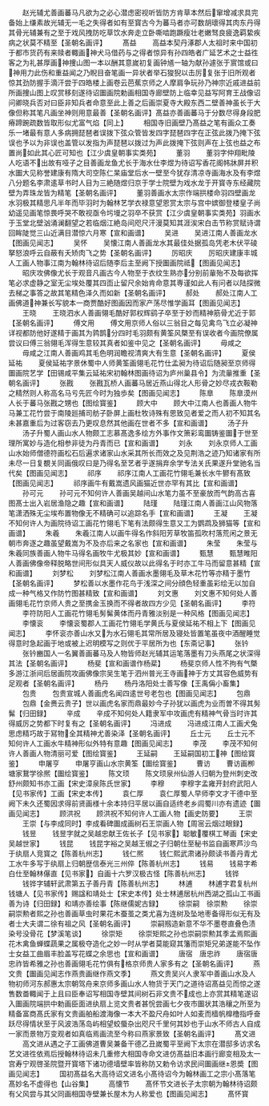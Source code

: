 <!-- { "loadSidebar": true } -->
　　赵光辅尤善画蕃马凡欲为之必心潜虑密视听皆防方肯草本然后窜增减求具完备始上缣素故光辅无一毛之失得者如有至寳古今为蕃马者亦可数胡瓌得其肉东丹得其骨光辅兼有之至于戏风拽防吃草饮水奔走立卧嘶啮跑蹶瘦壮老嫩驽良疲逸羁絷疾病之状莫不精至【圣朝名画评】
　　髙益
　　高益本契丹涿郡人太祖时来中国初于都市货药有来赎者輙画神犬马借药与之得者惊异有孙四皓者广延艺术之士益徃客之为礼甚厚画神捜山图一本以酬其意嵗初复画钟馗一轴为献孙遽张于賔馆或曰神用力此伤和重益闻之乃睨目奋笔画一异状者举石狻猊以击厉复张于旧所观者惊其劲防握手滴汗尝于四皓楼上画卷云芭蕉京师之人摩肩争玩孙乃神宗近戚进益前所画捜山图上叹赏移刻遂待诏圗画院勅画相国寺廊壁防上临幸见益写阿育王战像诏问卿晓兵否对曰臣非知兵者命意至此上善之后画崇夏寺大殿东西二壁善神虽长于大像但称其笔凡画坐神则用意最善【圣朝名画评】髙益亦善画蕃马于分数尽得身段肥瘠蹄踠疏数皆取形似尤富气焰【同上】
　　相国寺旧画壁乃髙益之笔有画众工奏乐一堵最有意人多病拥琵琶者误拨下弦众管皆发四字琵琶四字在正弦此拨乃掩下弦误也予以为非误也盖管以发指为声琵琶以拨过为声此拨掩下弦则声在上弦也益之布置尚如此其心匠可知也【江少虞皇朝事实类苑】
　　董羽
　　董羽字仲翔毗陵人吃语不出故有哑子之目善画龙鱼尤长于海水仕李煜为待诏写香花阁帏牀屏并积水圗大见称誉建康有隋大司空陈仁杲庙堂后水一壁至今犹存清凉寺画海水及有李煜八分题名李肃逺草书时人目为三絶随煜归京于学士院壁为戏水龙于开寳寺东经藏院壁为弄珠龙皆为精笔【圣朝名画评】
　　董羽善画水太宗作端拱楼命羽四壁画龙水羽极其精思凡半年而毕羽时为翰林艺学衣禄意望恩赏太宗与宫中嫔御登楼皇子尚幼遥见画笔惊畏呼哭不敢视亟令圬墁之羽卒不获赏【江少虞皇朝事实类苑】羽画水于玉堂北壁汹涌澜翻望之若临烟江絶岛间咫尺汗漫莫知其涯涘宋白击节称赏赋诗谓回眸陡觉三山近满目潜惊六月寒【宣和画谱】
　　吴进
　　吴进江南人善画龙水【图画见闻志】
　　吴怀
　　吴懐江南人善画龙水其最佳处据孤岛凭老木伏平碐拏怒浪呼云自蔽有夭矫肉飞之势【圣朝名画评】
　　厉昭庆
　　厉昭庆建康丰城人工画人物事江南为翰林待诏后随李后主至阙下授圗画院祗【图画见闻志】
　　昭庆攻佛像尤长于观音凡画古今人物至于衣纹生熟亦分别前軰殆不及每欲挥笔必求虚静之室无尘埃处覆其四靣止留尺余始肯命意其専谨如此人有问者以陆探微去梯之事答之故其笔精色泽久而如新【圣朝名画评】
　　郝处
　　郝处江南人工画佛道神兼长写貌本一商贾酷好图画因而家产荡尽惟学画耳【图画见闻志】
　　王晓
　　王晓泗水人善画翎毛酷好郭权辉鹞子卒至于妙而精神筋骨尤近于郭【圣朝名画评】
　　傅文用
　　傅文用京师人俗以三翁目之每见禽鸟飞立必凝神详视都防他好遂精于画其为鹑鹊分四时毛羽颇有黄筌风槩至有误收者今画院僚属尝议曰傅三翁翎毛浑得生意较其真者如鉴中见之【圣朝名画评】
　　毋咸之
　　毋咸之江南人善画鸡其毛色明润瞻视清爽大有生意【圣朝名画评】
　　夏侯延祐
　　夏侯延祐字景休蜀中人师黄筌画翎毛花竹仕孟昶为待诏后随昶至京师得圗画院艺学【田锡咸平集云延祐宋初翰林图画待诏为庐州巢县令】为流軰推重【圣朝名画评】
　　张戡
　　张戡瓦桥人画蕃马居近燕山得北人形骨之妙尽戎衣鞍勒之精然则人称高名马亏先匠今时为独歩矣【图画见闻志】
　　陈臯
　　陈臯漠州人长于蕃马张戡之甥也【图绘寳鉴】
　　顾大中
　　顾大中江南人也善画人物牛马兼工花竹尝于南陵廵捕司舫子卧屏上画杜牧诗殊有思致见者爱之而人初不知其名未甚嘉重后为过客窃去乃更叹息然其他画在世者不多【宣和画谱】
　　汤子升
　　汤子升蜀人画山水人物颇工志慕髙逸多绘方外事作文箫彩鸾圗铸鉴圗于世至理所寓妙与造化相参非徒为丹青而已【宣和画谱】
　　刘永
　　刘永京师人工画山水始师僧德符画松石后遍求诸家山水采其所长而效之及见荆浩之迹乃知诸家有所未尽一日复覩关同画俄叹曰是乃得名至艺者乎遂捐弃余学专法关氏果遂升堂驰名当代矣【图画见闻志】
　　祁序
　　祁序江南人工画花竹翎毛兼长水牛鬰有髙致【图画见闻志】
　　祁序画牛有戴嵩遗风画猫近世亦罕有其比【宣和画谱】
　　孙可元
　　孙可元不知何许人善画吴越间山水笔力虽不至豪放而气韵高古喜图髙士出入岩居渔隐之趣【宣和画谱】
　　陆瑾
　　陆瑾江南人善画江山风物落笔潇洒殊无尘埃布置物像无不精确可以追踪名手【宣和画谱】
　　王凝
　　王凝不知何许人为画院待诏工画花竹翎毛下笔有法颇得生意又工为鹦鹉及狮猫等【宣和画谱】
　　朱羲
　　朱羲江南人以画牛得名作斜阳芳草牧笛孤吹村落荒闲之景无朝市奔逐之趣虽望戴嵩为不及亦后来之名家也【宣和画谱】
　　朱莹
　　朱莹与朱羲同族善画人物牛马得名画牧牛尤极其妙【宣和画谱】
　　甄慧
　　甄慧睢阳人善画佛像帝释脱略世间形似具天人威仪故以此得名于时亦工牛马而留意甚精【宣和画谱】
　　刘梦松
　　刘梦松江南人善画水墨翎毛及草木花竹等亦精于墨竹【圣朝名画评】
　　梦松善以水墨作花鸟于浅深之间分顔色轻重虽彩绘无以加自成一种气格又作防竹图甚精致【宣和画谱】
　　刘文惠
　　刘文惠不知何处人善画翎毛花竹京师人贵之至携金玉换而不得者故四方少见【圣朝名画评】
　　李符
　　李符防阳人工画花竹翎毛髣髴黄体而丹青雅淡别是一种风格【图画见闻志】
　　李懐衮
　　李懐衮蜀郡人工画花竹翎毛学黄氏与夏侯延祐不相上下【图画见闻志】
　　李怀衮亦善山水又为水石翎毛其常所居及寝处皆置笔虽夜中酒醒睡觉得意时急起画于地或被上迟明模写之则优于平居所为也【东斋记事】
　　张钤
　　张钤豳国人一名翼善画蕃马及人物皆师赵光辅其运笔落墨有刀头燕尾之状深得其法【圣朝名画评】
　　杨斐【宣和画谱作杨棐】
　　杨斐京师人性不拘有气槩多游江浙间后居画院攻画佛像宗吴生笔于泗州普光王寺画神于方丈其容色威势有足观者【圣朝名画评】
　　杨丹
　　杨丹洛阳处士善写像【王禹偁小畜集】
　　包贵
　　包贵宣城人善画虎名闻四逺世号老包也【图画见闻志】
　　包鼎
　　包鼎【金赉云贵子】世以画虎名家而鼎最妙今子孙犹以画虎为业而曽不得其髣髴【归田録】
　　辛成
　　辛成不知何处人籍隶军中攻画虎有精神气骨当时许其得威厉之势都下时复有之【圣朝名画评】
　　冯进成
　　冯进成江南人工画犬兔思虑精巧故于冩物全其精神尤善染泽【圣朝名画评】
　　丘士元
　　丘士元不知何许人工画水牛精神形似外特有意趣【图画见闻志】
　　李茂
　　李茂不知何许人善画人物清丽可爱【图绘寳鉴】
　　王延嗣
　　王延嗣国初工神【图绘寳鉴】
　　申屠亨
　　申屠亨画山水宗黄筌【圗绘寳鉴】
　　曹访
　　曹访画栁塘家鵞学徐熈【圗绘寳鉴】
　　陈文顼
　　陈文顼泉州仙游人归朝为登州刺史改舒州颇知书亦工画【宋史漳泉陈氏世家】
　　李穆
　　李穆字孟雍开封府武阳人【见书家传】工画【宋史本传】
　　袁仁厚
　　袁仁厚蜀人早师李文才干德中至阙下未久还蜀因求得前贤画様十余本持归平居以画自适终老乡闾蜀川亦有遗迹【圗画见闻志】
　　顾洪祝
　　顾洪祝不知何许人工画人物【画史防要】
　　王崇
　　王崇【与李成同时】李成看碑圗成画树石王崇画人物【周宻云烟过眼録】
　　钱昱
　　钱昱字就之吴越忠献王佐长子【见书家】聪敏覆棋工琴画【宋史吴越世家】
　　钱昆
　　钱昆字裕之吴越王俶之子归朝仕至秘书监自画寒芦沙鸟于纨扇人竞寳之【陈善杭州志】
　　钱仁熈
　　钱仁熙武肃诸孙颇读书善丹青尤工水牛多写于纨扇上归朝歴信泰光三州倅【陈善杭州志】
　　钱易
　　钱易字希白仕至翰林儤直【见书家】自画十六罗汉极古怪【陈善杭州志】
　　钱铧
　　钱铧字辅轩武肃第五子善丹青【陈善杭州志】
　　林逋
　　林逋字君复杭州钱塘人【见书家传】赐諡和靖处士【宋史本传】处士林逋居杭州西湖之孤山工书画善为诗【归田録】和靖亦善绘事【陈继儒妮古録】
　　徐崇嗣　徐崇勲
　　徐崇嗣崇勲者熙之孙也善画草虫时果花木蚕茧之类尤喜为连树及坠地枣备得形似无有及者士大夫谓二徐有祖之风【圣朝名画评】
　　崇嗣剏造新意不华不墨卷直叠色渍染号没骨花【梦溪笔谈】
　　徐崇矩
　　徐崇矩熙之孙也崇嗣崇勲其季孟焉熙画花木禽鱼蝉蝶蔬果之属极夺造化之妙一时从学者莫能窥其籓而崇矩兄弟遂能不坠作士女益工曲眉丰脸盖写花蝶之余思也【宣和画谱】
　　唐宿　唐忠祚
　　唐宿唐忠祚皆希雅之孙也善画翎毛花竹俱有格京师贵人家多有之【圣朝名画评】
　　燕文贵【圗画见闻志作燕贵画继作燕文季】
　　燕文贵吴兴人隶军中善画山水及人物初师河东郝惠太宗朝驾舟来京师多画山水人物货于天门之道待诏髙益见而惊之遂售数畨輙闻于上且曰臣奉诏写相国寺壁其间树石非文贵不成也上亦赏其精笔遂诏入圗画院端拱中勅画臣面进纨扇上览文贵者甚恱尝画七夕夜市圗状其浩穰之所至为精备富商髙氏家有文贵画舶船渡海像一本大不盈尺舟如叶人如麦而樯帆橰橹指呼奋跃尽得情状至于风波浩荡岛屿相望蛟蜃杂出咫尺千里何其妙也于山水不师古人自成一家而景物万变观者如真临焉画流至今称曰燕家景致【圣朝名画评】
　　髙文进
　　高文进从遇之子工画佛道曹吴兼备干德乙丑嵗蜀平至阙下太宗在潜邸多访求名艺文进徃依焉后授翰林待诏未几重修大相国寺命文进仿髙益旧本画行廊变相及太一宫寿宁观啓圣院暨开寳塔下诸功德墙壁率皆称防又勅令访求民间圗画继恩奬【图画见闻志】
　　国初髙益名大高待诏文进名小髙待诏今为翰林画工之宗小髙落笔髙妙名不虚得也【山谷集】
　　高懐节
　　髙怀节文进长子太宗朝为翰林待诏颇有父风尝与其父同画相国寺壁兼长屋木为人称爱也【图画见闻志】
　　髙怀寳

